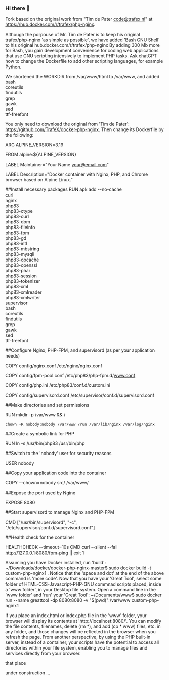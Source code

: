 ### Hi there 👋

Fork based on the original work from "Tim de Pater <code@trafex.nl>" at https://hub.docker.com/r/trafex/php-nginx.

Although the porpouse of Mr. Tim de Pater is to keep his original trafex/php-nginx 'as simple as possible', we have added 'Bash GNU Shell' to his 
original hub.docker.com/r/trafex/php-nginx By adding 300 Mb more for Bash, you gain development convenience for coding web applications that use GNU scripting intensively to implement PHP tasks. Ask chatGPT how to change the Dockerfile to add other scripting languages, for example Python.

We shortened the WORKDIR from /var/www/html to /var/www, and added 
    bash \
    coreutils \
    findutils \
    grep \
    gawk \
    sed \
    ttf-freefont
    
You only need to download the original from 'Tim de Pater': https://github.com/TrafeX/docker-php-nginx. Then change its Dockerfile by the following: 

ARG ALPINE_VERSION=3.19

FROM alpine:${ALPINE_VERSION}

LABEL Maintainer="Your Name <your@email.com>"

LABEL Description="Docker container with Nginx, PHP, and Chrome browser based on Alpine Linux."

##Install necessary packages
RUN apk add --no-cache \
    curl \
    nginx \
    php83 \
    php83-ctype \
    php83-curl \
    php83-dom \
    php83-fileinfo \
    php83-fpm \
    php83-gd \
    php83-intl \
    php83-mbstring \
    php83-mysqli \
    php83-opcache \
    php83-openssl \
    php83-phar \
    php83-session \
    php83-tokenizer \
    php83-xml \
    php83-xmlreader \
    php83-xmlwriter \
    supervisor \
    bash \
    coreutils \
    findutils \
    grep \
    gawk \
    sed \
    ttf-freefont

##Configure Nginx, PHP-FPM, and supervisord (as per your application needs)

COPY config/nginx.conf /etc/nginx/nginx.conf

COPY config/fpm-pool.conf /etc/php83/php-fpm.d/www.conf

COPY config/php.ini /etc/php83/conf.d/custom.ini

COPY config/supervisord.conf /etc/supervisor/conf.d/supervisord.conf

##Make directories and set permissions

RUN mkdir -p /var/www && \

    chown -R nobody:nobody /var/www /run /var/lib/nginx /var/log/nginx

##Create a symbolic link for PHP

RUN ln -s /usr/bin/php83 /usr/bin/php

##Switch to the 'nobody' user for security reasons

USER nobody

##Copy your application code into the container

COPY --chown=nobody src/ /var/www/

##Expose the port used by Nginx

EXPOSE 8080

##Start supervisord to manage Nginx and PHP-FPM

CMD ["/usr/bin/supervisord", "-c", "/etc/supervisor/conf.d/supervisord.conf"]

##Health check for the container

HEALTHCHECK --timeout=10s CMD curl --silent --fail http://127.0.0.1:8080/fpm-ping || exit 1

Assuming you have Docker installed, run 'build': ~/Downloads/docker/docker-php-nginx-master$ sudo docker build -t custom-php-nginx1 . Notice that the 'space and dot' at the end of the above command is 'more code'. Now that you have your 'Great Tool', select some folder of HTML-CSS-Javascript-PHP-GNU commnad scripts placed, inside a 'www folder', in your Desktop file system. Open a command line in the 'www folder' and 'run' your 'Great Tool': ~/Documents/www$ sudo docker run --name greattool -dp 8080:8080 -v "$(pwd)":/var/www custom-php-nginx1

If you place an index.html or index.php file in the 'www' folder, your browser will display its contents at 'http://localhost:8080/'. You can modify the file contents, filenames, delete (rm *), and add (cp * www) files, etc. in any folder, and those changes will be reflected in the browser when you refresh the page. From another perspective, by using the PHP built-in server, instead of a container, your scripts have the potential to access all directories within your file system, enabling you to manage files and services directly from your browser.












that place


under construction ...

